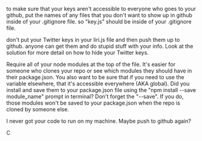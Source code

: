 to make sure that your keys aren't accessible to everyone who goes to your github, put the names of any files that you don't want to show up in github inside of your .gitignore file. so "key.js" should be inside of your .gitignore file.

don't put your Twitter keys in your liri.js file and then push them up to github. anyone can get them and do stupid stuff with your info. Look at the solution for more detail on how to hide your Twitter keys.

Require all of your node modules at the top of the file. It's easier for someone who clones your repo or see which modules they should have in their package.json. You also want to be sure that if you need to use the variable elsewhere, that it's accessible everywhere (AKA global). Did you install and save them to your package.json file using the "npm install --save module_name" prompt in terminal? Don't forget the "--save". If you do, those modules won't be saved to your package.json when the repo is cloned by someone else.

I never got your code to run on my machine. Maybe push to github again? 

C


